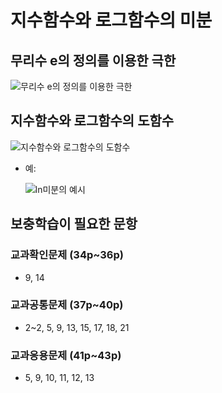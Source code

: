 # 지수함수와 로그함수의 미분
## 무리수 e의 정의를 이용한 극한
![](https://dthumb-phinf.pstatic.net/?src=%22https%3A%2F%2Fssl.pstatic.net%2Fimages.se2%2Fsmedit%2F2011%2F12%2F21%2Fgwg96r0yj96550.jpg%22&type=w2 "무리수 e의 정의를 이용한 극한")

## 지수함수와 로그함수의 도함수
![](http://cfile27.uf.tistory.com/image/24501E3E56DB04DA294163 "지수함수와 로그함수의 도함수")

- 예:
  
  ![](https://kin-phinf.pstatic.net/20180228_67/15198183673330Nlid_JPEG/%C0%CC%B9%CC%C1%F6_3.jpg?type=w620 "ln미분의 예시")
## 보충학습이 필요한 문항
### 교과확인문제 (34p~36p) 
  - 9, 14
### 교과공통문제 (37p~40p)
  - 2~2, 5, 9, 13, 15, 17, 18, 21
### 교과응용문제 (41p~43p)
  - 5, 9, 10, 11, 12, 13
